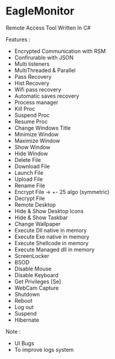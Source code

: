# EagleMonitor
Remote Access Tool Written In C#

Features :
* Encrypted Communication with RSM
* Confirurable with JSON
* Multi listeners
* MultiThreaded & Parallel
* Pass Recovery
* Hist Recovery
* Wifi pass recovery
* Automatic saves recovery
* Process manager
* Kill Proc
* Suspend Proc
* Resume Proc
* Change Windows Title
* Minimize Window
* Maximize Window
* Show Window 
* Hide Window
* Delete File
* Download File
* Launch File
* Upload File
* Rename File
* Encrypt File -> +- 25 algo (symmetric)
* Decrypt File
* Remote Desktop
* Hide & Show Desktop Icons
* Hide & Show Taskbar
* Change Wallpaper
* Execute Dll native in memory
* Execute Exe native in memory
* Execute Shellcode in memory
* Execute Managed dll in memory
* ScreenLocker
* BSOD
* Disable Mouse
* Disable Keyboard
* Get Privileges [Se]
* WebCam Capture
* Shutdown
* Reboot
* Log out
* Suspend
* Hibernate

Note : 
* UI Bugs
* To improve logs system
